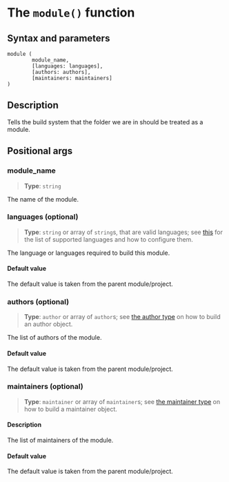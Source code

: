# The `module()` function

## Syntax and parameters
```leafbuild
module (
        module_name,
        [languages: languages],
        [authors: authors],
        [maintainers: maintainers]
)
```

## Description
Tells the build system that the folder we are in should be treated
as a module.

## Positional args

### module_name
> **Type**: `string`

The name of the module.


### languages (optional)
> **Type**: `string` or array of `string`s, that are valid languages;
> see [this](../../../supported_languages.md) for the list of supported
> languages and how to configure them.

The language or languages required to build this module.

#### Default value
The default value is taken from the parent module/project.

### authors (optional)
> **Type**: `author` or array of `author`s; see
> [the author type](../../special_types/author.md)
> on how to build an author object.

The list of authors of the module.

#### Default value
The default value is taken from the parent module/project.

### maintainers (optional)

> **Type**: `maintainer` or array of `maintainer`s; see
> [the maintainer type](../../special_types/maintainer.md)
> on how to build a maintainer object.

#### Description
The list of maintainers of the module.

#### Default value
The default value is taken from the parent module/project.